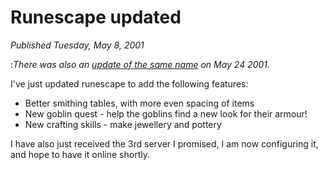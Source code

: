 # Runescape updated
*Published Tuesday, May 8, 2001*

:*There was also an [update of the same name](https://classic.runescape.wiki/w/Update%3ARunescape%20updated%20\(24%20May%202001\)) on May 24 2001.*

I've just updated runescape to add the following features:

*   Better smithing tables, with more even spacing of items
*   New goblin quest - help the goblins find a new look for their armour!
*   New crafting skills - make jewellery and pottery

I have also just received the 3rd server I promised, I am now configuring it, and hope to have it online shortly.
